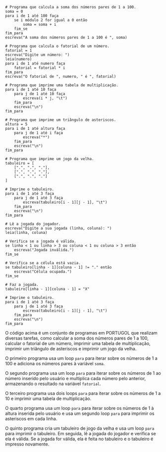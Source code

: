 ```portugol
# Programa que calcula a soma dos números pares de 1 a 100.
soma = 0
para i de 1 até 100 faça
    se i módulo 2 for igual a 0 então
        soma = soma + i
    fim_se
fim_para
escreva("A soma dos números pares de 1 a 100 é ", soma)

# Programa que calcula o fatorial de um número.
fatorial = 1
escreva("Digite um número: ")
leia(numero)
para i de 1 até numero faça
    fatorial = fatorial * i
fim_para
escreva("O fatorial de ", numero, " é ", fatorial)

# Programa que imprime uma tabela de multiplicação.
para i de 1 até 10 faça
    para j de 1 até 10 faça
        escreva(i * j, "\t")
    fim_para
    escreva("\n")
fim_para

# Programa que imprime um triângulo de asteriscos.
altura = 5
para i de 1 até altura faça
    para j de 1 até i faça
        escreva("*")
    fim_para
    escreva("\n")
fim_para

# Programa que imprime um jogo da velha.
tabuleiro = [
    [".", ".", "."],
    [".", ".", "."],
    [".", ".", "."]
]

# Imprime o tabuleiro.
para i de 1 até 3 faça
    para j de 1 até 3 faça
        escreva(tabuleiro[i - 1][j - 1], "\t")
    fim_para
    escreva("\n")
fim_para

# Lê a jogada do jogador.
escreva("Digite a sua jogada (linha, coluna): ")
leia(linha, coluna)

# Verifica se a jogada é válida.
se linha < 1 ou linha > 3 ou coluna < 1 ou coluna > 3 então
    escreva("Jogada inválida.")
fim_se

# Verifica se a célula está vazia.
se tabuleiro[linha - 1][coluna - 1] != "." então
    escreva("Célula ocupada.")
fim_se

# Faz a jogada.
tabuleiro[linha - 1][coluna - 1] = "X"

# Imprime o tabuleiro.
para i de 1 até 3 faça
    para j de 1 até 3 faça
        escreva(tabuleiro[i - 1][j - 1], "\t")
    fim_para
    escreva("\n")
fim_para
```

O código acima é um conjunto de programas em PORTUGOL que realizam diversas tarefas, como calcular a soma dos números pares de 1 a 100, calcular o fatorial de um número, imprimir uma tabela de multiplicação, imprimir um triângulo de asteriscos e imprimir um jogo da velha.

O primeiro programa usa um loop `para` para iterar sobre os números de 1 a 100 e adiciona os números pares à variável `soma`.

O segundo programa usa um loop `para` para iterar sobre os números de 1 ao número inserido pelo usuário e multiplica cada número pelo anterior, armazenando o resultado na variável `fatorial`.

O terceiro programa usa dois loops `para` para iterar sobre os números de 1 a 10 e imprimir uma tabela de multiplicação.

O quarto programa usa um loop `para` para iterar sobre os números de 1 à altura inserida pelo usuário e usa um segundo loop `para` para imprimir os asteriscos em cada linha.

O quinto programa cria um tabuleiro de jogo da velha e usa um loop `para` para imprimir o tabuleiro. Em seguida, lê a jogada do jogador e verifica se ela é válida. Se a jogada for válida, ela é feita no tabuleiro e o tabuleiro é impresso novamente.